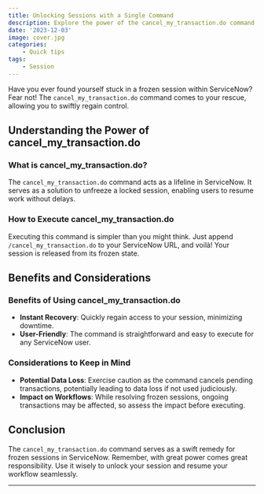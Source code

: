 ```yaml
---
title: Unlocking Sessions with a Single Command
description: Explore the power of the cancel_my_transaction.do command that swiftly releases frozen sessions within ServiceNow. Learn its execution process, delve into its benefits, and consider essential aspects for effective utilization of this vital tool.
date: '2023-12-03'
image: cover.jpg
categories:
    - Quick tips
tags:
    - Session
---
```


Have you ever found yourself stuck in a frozen session within ServiceNow? Fear not! The `cancel_my_transaction.do` command comes to your rescue, allowing you to swiftly regain control.

## Understanding the Power of cancel_my_transaction.do

### What is cancel_my_transaction.do?

The `cancel_my_transaction.do` command acts as a lifeline in ServiceNow. It serves as a solution to unfreeze a locked session, enabling users to resume work without delays.

### How to Execute cancel_my_transaction.do

Executing this command is simpler than you might think. Just append `/cancel_my_transaction.do` to your ServiceNow URL, and voilà! Your session is released from its frozen state.

## Benefits and Considerations

### Benefits of Using cancel_my_transaction.do

- **Instant Recovery**: Quickly regain access to your session, minimizing downtime.
- **User-Friendly**: The command is straightforward and easy to execute for any ServiceNow user.

### Considerations to Keep in Mind

- **Potential Data Loss**: Exercise caution as the command cancels pending transactions, potentially leading to data loss if not used judiciously.
- **Impact on Workflows**: While resolving frozen sessions, ongoing transactions may be affected, so assess the impact before executing.

## Conclusion

The `cancel_my_transaction.do` command serves as a swift remedy for frozen sessions in ServiceNow. Remember, with great power comes great responsibility. Use it wisely to unlock your session and resume your workflow seamlessly.

---
